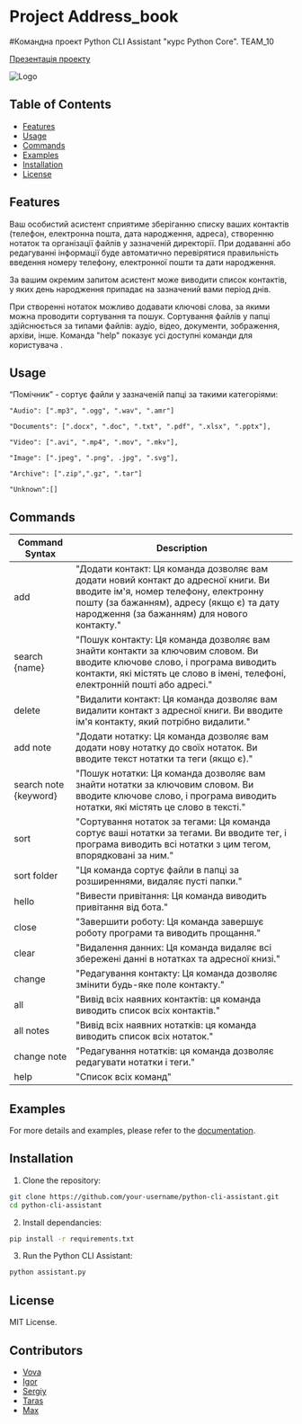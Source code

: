 # Project Address_book
#Командна проект Python CLI Assistant "курс Python Core". TEAM_10

[Презентація проекту](https://docs.google.com/presentation/d/1-O-7II6YCZ0ygWs47Ze4AorIQfSM5ccVOKKWGod-yjg/edit#slide=id.g10f42b85138_2_1005)

![Logo](https://github.com/VolodymyrPruhlo/Team_10_CP/blob/dev/Documentation/team_10.jpg)

## Table of Contents

- [Features](#features)
- [Usage](#usage)
- [Commands](#commands)
- [Examples](#examples)
- [Installation](#installation)
- [License](#license)

## Features

Ваш особистий асистент сприятиме зберіганню списку ваших контактів (телефон, електронна пошта, дата народження, адреса), створенню нотаток та організації файлів у зазначеній директорії. При додаванні або редагуванні інформації буде автоматично перевірятися правильність введення номеру телефону, електронної пошти та дати народження.

За вашим окремим запитом асистент може виводити список контактів, у яких день народження припадає на зазначений вами період днів.

При створенні нотаток можливо додавати ключові слова, за якими можна проводити сортування та пошук. Сортування файлів у папці здійснюється за типами файлів: аудіо, відео, документи, зображення, архіви, інше. Команда "help" показує усі доступні команди для користувача .

## Usage


“Помічник” - сортує файли у зазначеній папці за такими категоріями:

    "Audio": [".mp3", ".ogg", ".wav", ".amr"]
     
    "Documents": [".docx", ".doc", ".txt", ".pdf", ".xlsx", ".pptx"],
    
    "Video": [".avi", ".mp4", ".mov", ".mkv"],

    "Image": [".jpeg", ".png", .jpg", ".svg"],

    "Archive": [".zip",".gz", ".tar"]
 
    "Unknown":[]



## Commands

| Command Syntax        | Description                                                                                                                                                                                                              |
| --------------------- | ------------------------------------------------------------------------------------------------------------------------------------------------------------------------------------------------------------------------ |
| add                   | "Додати контакт: Ця команда дозволяє вам додати новий контакт до адресної книги. Ви вводите ім'я, номер телефону, електронну пошту (за бажанням), адресу (якщо є) та дату народження (за бажанням) для нового контакту." |
| search {name}         | "Пошук контакту: Ця команда дозволяє вам знайти контакти за ключовим словом. Ви вводите ключове слово, і програма виводить контакти, які містять це слово в імені, телефоні, електронній пошті або адресі."              |
| delete                | "Видалити контакт: Ця команда дозволяє вам видалити контакт з адресної книги. Ви вводите ім'я контакту, який потрібно видалити."                                                                                         |
| add note              | "Додати нотатку: Ця команда дозволяє вам додати нову нотатку до своїх нотаток. Ви вводите текст нотатки та теги (якщо є)."                                                                                               |
| search note {keyword} | "Пошук нотатки: Ця команда дозволяє вам знайти нотатки за ключовим словом. Ви вводите ключове слово, і програма виводить нотатки, які містять це слово в тексті."                                                        |
| sort                  | "Сортування нотаток за тегами: Ця команда сортує ваші нотатки за тегами. Ви вводите тег, і програма виводить всі нотатки з цим тегом, впорядковані за ним."                                                              |
| sort folder           | "Ця команда сортує файли в папці за розширеннями, видаляє пусті папки."                                                                                                                                                  |
| hello                 | "Вивести привітання: Ця команда виводить привітання від бота."                                                                                                                                                           |
| close                 | "Завершити роботу: Ця команда завершує роботу програми та виводить прощання."                                                                                                                                            |
| clear                 | "Видалення данних: Ця команда видаляє всі збережені данні в нотатках та адресної книзі."                                                                                                                                 |
| change                | "Редагування контакту: Ця команда дозволяє змінити будь-яке поле контакту."                                                                                                                                              |
| all                   | "Вивід всіх наявних контактів: ця команда виводить список всіх контактів."                                                                                                                                               |
| all notes             | "Вивід всіх наявних нотатків: ця команда виводить список всіх нотаток."                                                                                                                                                  |
| change note           | "Редагування нотатків: ця команда дозволяє редагувати нотатки і теги."                                                                                                                                                   |
| help                  | "Список всіх команд"                                                                                                                                                                                                     |

## Examples

For more details and examples, please refer to the [documentation](./Documentation/).

## Installation

1. Clone the repository:

```bash
git clone https://github.com/your-username/python-cli-assistant.git
cd python-cli-assistant
```

2. Install dependancies:

```bash
pip install -r requirements.txt
```

3. Run the Python CLI Assistant:

```bash
python assistant.py
```

## License

MIT License.

## Contributors

- [Vova ](https://github.com/VolodymyrPruhlo)
- [Igor](https://github.com/Pythongitgoit)
- [Sergiy](https://github.com/SobkoSergiy)
- [Taras](https://github.com/)
- [Max](https://github.com/)
